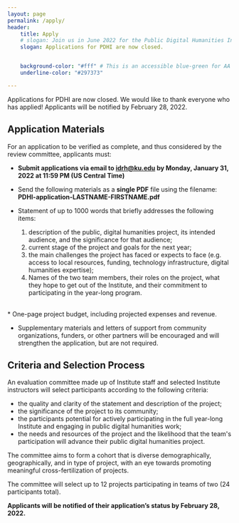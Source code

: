 ```yaml
---
layout: page
permalink: /apply/
header: 
    title: Apply
    # slogan: Join us in June 2022 for the Public Digital Humanities Institute!<br />Applications are due Monday, January 31, 2022.<br />Applicants will be notified of their application’s status by February 28, 2022.
    slogan: Applications for PDHI are now closed.


    background-color: "#fff" # This is an accessible blue-green for AA compliance. Original theme blue-green is #297373 (contrast ratio: 3.79 with black text)
    underline-color: "#297373"

---
```

Applications for PDHI are now closed. We would like to thank everyone who has applied! Applicants will be notified by February 28, 2022.

## Application Materials

For an application to be verified as complete, and thus considered by the review committee, applicants must:

* **Submit applications via email to <idrh@ku.edu> by Monday, January 31, 2022 at 11:59 PM (US Central Time)**

* Send the following materials as a **single PDF** file using the filename:<br/> **PDHI-application-LASTNAME-FIRSTNAME.pdf**

* Statement of up to 1000 words that briefly addresses the following items:
  1. description of the public, digital humanities project, its intended audience, and the significance for that audience;
  1. current stage of the project and goals for the next year;
  1. the main challenges the project has faced or expects to face (e.g. access to local resources, funding, technology infrastructure, digital humanities expertise);
  1. Names of the two team members, their roles on the project, what they hope to get out of the Institute, and their commitment to participating in the year-long program.  
<br />
* One-page project budget, including projected expenses and revenue.

* Supplementary materials and letters of support from community organizations, funders, or other partners will be encouraged and will strengthen the application, but are not required.

## Criteria and Selection Process

An evaluation committee made up of Institute staff and selected Institute instructors will select participants according to the following criteria:

* the quality and clarity of the statement and description of the project;
* the significance of the project to its community;
* the participants potential for actively participating in the full year-long Institute and engaging in public digital humanities work;
* the needs and resources of the project and the likelihood that the team's participation will advance their public digital humanities project.

The committee aims to form a cohort that is diverse demographically, geographically, and in type of project, with an eye towards promoting meaningful cross-fertilization of projects.

The committee will select up to 12 projects participating in teams of two (24 participants total).

**Applicants will be notified of their application’s status by February 28, 2022.**
